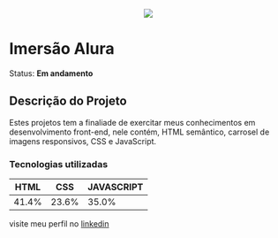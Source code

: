 <p align="center">
  <img src="https://raw.githubusercontent.com/rebecasguerri/projeto-alura/8c3f9ed29a6b8688d7414305f126c24f0415c45b/imagens/logo/alura-logo.1647533643.svg">
</p>


# Imersão Alura
 Status: **Em andamento**
 
  ## Descrição do Projeto
   <p>Estes projetos tem a finaliade de exercitar meus conhecimentos em desenvolvimento front-end, nele contém, HTML semântico, carrosel de imagens responsivos, CSS e JavaScript.</p>
 
 
 ### Tecnologias utilizadas
  HTML| CSS | JAVASCRIPT
  ---|---|---|
  41.4%|23.6%|35.0%
  
  visite meu perfil no [linkedin](https://www.linkedin.com/in/bruno-gomes-064383251/) 

